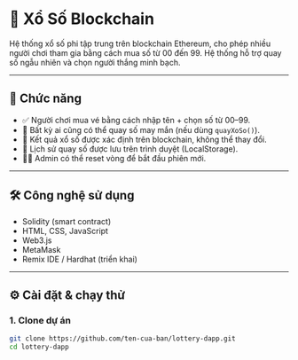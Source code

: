 # 🎯 Xổ Số Blockchain

Hệ thống xổ số phi tập trung trên blockchain Ethereum, cho phép nhiều người chơi tham gia bằng cách mua số từ 00 đến 99. Hệ thống hỗ trợ quay số ngẫu nhiên và chọn người thắng minh bạch.

---

## 🚀 Chức năng

- ✅ Người chơi mua vé bằng cách nhập tên + chọn số từ 00–99.
- 🎲 Bất kỳ ai cũng có thể quay số may mắn (nếu dùng `quayXoSo()`).
- 🎯 Kết quả xổ số được xác định trên blockchain, không thể thay đổi.
- 📜 Lịch sử quay số được lưu trên trình duyệt (LocalStorage).
- 🧑‍💼 Admin có thể reset vòng để bắt đầu phiên mới.

---

## 🛠️ Công nghệ sử dụng

- Solidity (smart contract)
- HTML, CSS, JavaScript
- Web3.js
- MetaMask
- Remix IDE / Hardhat (triển khai)

---

## ⚙️ Cài đặt & chạy thử

### 1. Clone dự án

```bash
git clone https://github.com/ten-cua-ban/lottery-dapp.git
cd lottery-dapp

